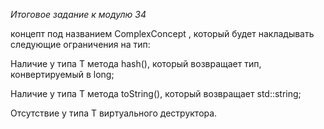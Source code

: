 *Итоговое задание к модулю 34*

 концепт под названием ComplexConcept<T> , который будет накладывать следующие ограничения на тип:

 Наличие у типа T метода hash(), который возвращает тип, конвертируемый в long;

 Наличие у типа T метода toString(), который возвращает std::string;

 Отсутствие у типа T виртуального деструктора.
